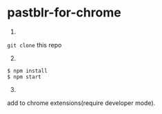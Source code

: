pastblr-for-chrome
==================

1. 
```git clone``` this repo

2.
```
$ npm install
$ npm start
```

3.
add to chrome extensions(require developer mode).
